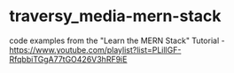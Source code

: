 # traversy_media-mern-stack
code examples from the "Learn the MERN Stack" Tutorial - https://www.youtube.com/playlist?list=PLillGF-RfqbbiTGgA77tGO426V3hRF9iE
